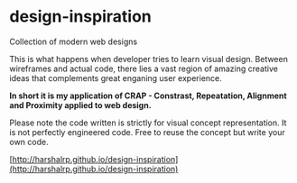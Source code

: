 design-inspiration
==================

Collection of modern web designs

This is what happens when developer tries to learn visual design. Between wireframes and actual code, there lies a vast region of amazing creative ideas that complements great enganing user experience.

<strong>In short it is my application of CRAP - Constrast, Repeatation, Alignment and Proximity applied to web design.</strong>

Please note the code written is strictly for visual concept representation. It is not perfectly engineered code. Free to reuse the concept but write your own code.

[http://harshalrp.github.io/design-inspiration](http://harshalrp.github.io/design-inspiration)
